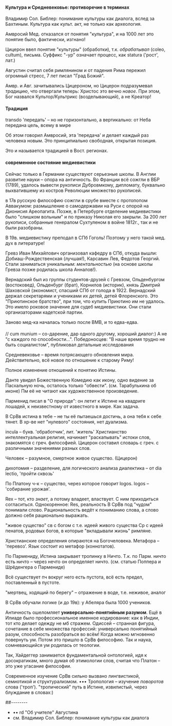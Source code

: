 #### Культура и Средневековье: противоречие в терминах

Владимир Сол. Библер: понимание культуры как диалога, вслед за Бахтиным. Культура как культ. акт, не только как археология.

Амвросий Мед. отказался от понятия "культура", и на 1000 лет это понятие было, фактически, изгнано!

Цицерон ввел понятие "культуры" (обработки), т.к. _обрабатывал_ (coleo, cultum), письма.
Суффикс "-ур" означает процесс, как statura ('рост', лат.)

Августин считал себя римлянином и от падения Рима пережил огромный стресс, 7 лет писал "Град Божий".

Амвр. и Авг. зачитывались Цицероном,
но Цицерон подразумевал _традицию_, что отвергали теперь: Христос это вечно _новое_.
При этом, Бог назвался Культор/Культрикс (возделывающий), а не Креатор!


#### Традиция
transdo 'передать' – но не горизонтально, а вертикально: от Неба передана цель, всему в мире

Об этом говорил Амвросий, эта 'передача' и делает каждый раз человека новым.
Это принципиально свободная, открытая позиция.

Это и называется традицией в Вост. регионах.

#### современное состояние медиевистики
Сейчас только в Германии существуют серьезные школы.
В Англии развитие науки – опора на античность.
Во Франции всё сожгли в ВБР (1789), удалось вывести рукописи Дубровмкому, дипломату, буквально выхватившему из костров Революции множество рукописей.

в 17в русскую философию сожгли в срубе вместе с протопопом Аввакумом:
размышление о самодержавии на Руси с опорой на Дионисия Ареопагита.
Позже, в Петербурге отделение медиевистики было "слишком вольным" и по приказу Николая его закрыли.
За 200 лет рукописи, собранные генералом Сухтуленом в войне 1812г., так и не были разобраны.

В 19в. медиевистику преподал в СПб Гоголь! 
Поэтому у него такой мед. дух в литературе!


Гревз Иван Михайлович организовал кафедру в СПб, откуда вышли: Добиаш-Рождественская (лучшая!), Карсавин Лев, Федотов Георгий.
Стали заниматься уникальным: _ментальностью_ (на основе школы Гревза позже родилась школа Анналов!).

Вернадский был из группы студентов-друзей с Гревзом, Ольденбургом (востоковед), Ольденбург (брат), Корнилов (историк), князь Дмитрий Шаховской (экономист, спасший СПб от голода в 1922.
Вернадский держал секретарями и учениками их детей, детей Флоренского.
Это "Приютинское братство", при том, что купить Приютино им не удалось.
Это имело роковое значение для судеб медиевистики.
Они стали организаторами кадетской партии.

Заново мед-ка началась только после ВМВ, и то едва-едва.


#### 

// cum munium – со-дарение, дар одного другому, хороший диалог:)
А не "с каждого по способности…".
Победоносцев: "В наше время трудно не быть социалистом", публиковал детальные исследования 

Средневековье – время потрясающего обновления мира.
Действительно, всё новое по отношение к старому Риму!

Полное изменение отношений к понятию Истины.

Данте увидел Божественную Комедию как икону, одно видение за Пасхальную ночь, осталось только "обвести".
(см. Тарабулькина об иконе)
Пм её не читают как художественное произведение.

Парменид писал в "О природе": он летит к Истине на квадриге лошадей, к неизвестному от известного в мире.
Как задача.

В СрВв истина в тебе – не ты её пытаешься достичь, а она тебя к себе тянет.
В хр-ве нет "нулевого" состояния, нет дуализма.

incula – букв. 'обработчик', лит. 'житель'
Христианство интеллектуальная религия, начинает "раскапывать" истоки слов, знакомятся с греч. философией.
Цицерон составил словарь с греч. с различными значениями разных слов.

Человек – разумное, смертное живое существо. (Цицерон)

дихотомия – разделение, для логического анализа
диалектика – от dia lectio, 'пройти сквозь'

По Платону ч-к – существо, через которое говорит logos.
logos – 'собирание урожая'.


Rex – тот, кто _знает_, а потому владеет, властвует.
С ним приходиться согласиться.
Однокоренное: Res, реальность
В СрВв под "чудом" понимали слово.
Рациональность ведёт к пониманию слова, а слово должно себя рационально выражать.

"живое существо" св с богом с т.е. идеей живого существа
Ср с идеей пенатов, родовых богов, в которые "вкладывали жизнь" римляне.

Христианские определения опираются на Богочеловека.
Метафора – 'перевоз'.
Язык состоит из метафор (коннотатов).

По Пармениду, Истина закрывает тропинку в Ничто.
Т.к. по Парм. ничто есть ничто – через нечто он определяет ничто.
(см. статью Поппера и Шрёденгера о Пармениде)


Всё существует пч вокруг него есть пустота, всё есть предел, поставленный в пустоте.

"мертвец, ходящий по берегу" – отражение в воде, т.е. неживое, аналог

В СрВв обучали логике (и до 19в): у Абеляра была 1000 учеников.

Античность ошеломляет **универсально-понятийным разумом**.
Ещё в Илиаде было профессиональное именное кодирование: как в Индии, тот кто делает одежду не мб стражем.
Одиссей – странная фигура, сочетание в себе множества профессий: универсально понятийный разум, способность разобраться во всём!
Когда можно мгновенно повернуть ум.
Потом это пришло в СрВв философию.
Так и наука, сомневающийся ум родилась от теологии.

Так, Хайдеггер занимается фундаментальной онтологией, идя к досократикам, много думая об этимологии слов, считая что Платон – это уже угасание философии.

Современное изучение СрВв сильно вызвано лингвистикой, семиотикой и структурализмом.
••• Тропология – изучение _поворотов_ слова ('троп').
"тропический" путь в Истине, извилистый, через блуждание в словах:)


##--------
* •• rd "Об учителе" Августина 
* см. Владимир Сол. Библер: понимание культуры как диалога
